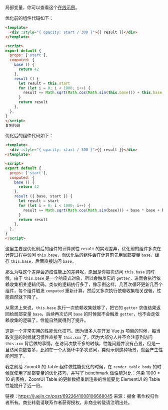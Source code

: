局部变量，你可以查看这个[在线示例](https://vue-9-perf-secrets.netlify.app/bench/local-var)。

优化前的组件代码如下：

```html
<template>
  <div :style="{ opacity: start / 300 }">{{ result }}</div>
</template>

<script>
export default {
  props: ['start'],
  computed: {
    base () {
      return 42
    },
    result () {
      let result = this.start
      for (let i = 0; i < 1000; i++) {
        result += Math.sqrt(Math.cos(Math.sin(this.base))) + this.base * this.base + this.base + this.base * 2 + this.base * 3
      }
      return result
    },
  },
}
</script>
复制代码
```

优化后的组件代码如下：

```html
<template>
  <div :style="{ opacity: start / 300 }">{{ result }}</div>
</template>

<script>
export default {
  props: ['start'],
  computed: {
    base () {
      return 42
    },
    result ({ base, start }) {
      let result = start
      for (let i = 0; i < 1000; i++) {
        result += Math.sqrt(Math.cos(Math.sin(base))) + base * base + base + base * 2 + base * 3
      }
      return result
    },
  },
}
</script>
```

这里主要是优化前后的组件的计算属性 `result` 的实现差异，优化前的组件多次在计算过程中访问 `this.base`，而优化后的组件会在计算前先用局部变量 `base`，缓存 `this.base`，后面直接访问 `base`。

那么为啥这个差异会造成性能上的差异呢，原因是你每次访问 `this.base` 的时候，由于 `this.base` 是一个响应式对象，所以会触发它的 `getter`，进而会执行依赖收集相关逻辑代码。类似的逻辑执行多了，像示例这样，几百次循环更新几百个组件，每个组件触发 `computed` 重新计算，然后又多次执行依赖收集相关逻辑，性能自然就下降了。

从需求上来说，`this.base` 执行一次依赖收集就够了，把它的 `getter` 求值结果返回给局部变量 `base`，后续再次访问 `base` 的时候就不会触发 `getter`，也不会走依赖收集的逻辑了，性能自然就得到了提升。

这是一个非常实用的性能优化技巧。因为很多人在开发 Vue.js 项目的时候，每当取变量的时候就习惯性直接写 `this.xxx` 了，因为大部分人并不会注意到访问 `this.xxx` 背后做的事情。在访问次数不多的时候，性能问题并没有凸显，但是一旦访问次数变多，比如在一个大循环中多次访问，类似示例这种场景，就会产生性能问题了。

我之前给 ZoomUI 的 Table 组件做性能优化的时候，在 `render table body` 的时候就使用了局部变量的优化技巧，并写了 benchmark 做性能对比：渲染 1000 * 10 的表格，ZoomUI Table 的更新数据重新渲染的性能要比 ElementUI 的 Table 性能提升了近一倍。


链接：https://juejin.cn/post/6922641008106668045
来源：掘金
著作权归作者所有。商业转载请联系作者获得授权，非商业转载请注明出处。
